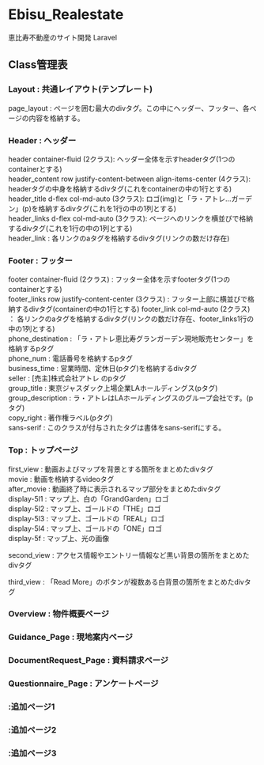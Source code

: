 # Ebisu_Realestate
恵比寿不動産のサイト開発 Laravel


## Class管理表

### Layout : 共通レイアウト(テンプレート)
page_layout : ページを囲む最大のdivタグ。この中にヘッダー、フッター、各ページの内容を格納する。  

### Header : ヘッダー
header container-fluid (2クラス): ヘッダー全体を示すheaderタグ(1つのcontainerとする)  
header_content row justify-content-between align-items-center (4クラス): headerタグの中身を格納するdivタグ(これをcontainerの中の1行とする)  
header_title d-flex col-md-auto (3クラス): ロゴ(img)と「ラ・アトレ...ガーデン」(p)を格納するdivタグ(これを1行の中の1列とする)  
header_links d-flex col-md-auto (3クラス): ページへのリンクを横並びで格納するdivタグ(これを1行の中の1列とする)  
header_link : 各リンクのaタグを格納するdivタグ(リンクの数だけ存在)  

### Footer : フッター
footer container-fluid (2クラス) : フッター全体を示すfooterタグ(1つのcontainerとする)  
footer_links row justify-content-center (3クラス) : フッター上部に横並びで格納するdivタグ(containerの中の1行とする)
footer_link col-md-auto (2クラス) ： 各リンクのaタグを格納するdivタグ(リンクの数だけ存在、footer_links1行の中の1列とする)  
phone_destination : 「ラ・アトレ恵比寿グランガーデン現地販売センター」を格納するpタグ  
phone_num : 電話番号を格納するpタグ  
business_time : 営業時間、定休日(pタグ)を格納するdivタグ  
seller : [売主]株式会社アトレ のpタグ  
group_title : 東京ジャスダック上場企業LAホールディングス(pタグ)  
group_description : ラ・アトレはLAホールディングスのグループ会社です。(pタグ)  
copy_right : 著作権ラベル(pタグ)  
sans-serif : このクラスが付与されたタグは書体をsans-serifにする。  


### Top : トップページ
first_view : 動画およびマップを背景とする箇所をまとめたdivタグ  
movie : 動画を格納するvideoタグ  
after_movie : 動画終了時に表示されるマップ部分をまとめたdivタグ  
display-5l1 : マップ上、白の「GrandGarden」ロゴ  
display-5l2 : マップ上、ゴールドの「THE」ロゴ  
display-5l3 : マップ上、ゴールドの「REAL」ロゴ  
display-5l4 : マップ上、ゴールドの「ONE」ロゴ  
display-5f : マップ上、光の画像

second_view : アクセス情報やエントリー情報など黒い背景の箇所をまとめたdivタグ  

third_view : 「Read More」のボタンが複数ある白背景の箇所をまとめたdivタグ  

### Overview : 物件概要ページ



### Guidance_Page : 現地案内ページ
### DocumentRequest_Page : 資料請求ページ
### Questionnaire_Page : アンケートページ



### :追加ページ1
### :追加ページ2
### :追加ページ3

